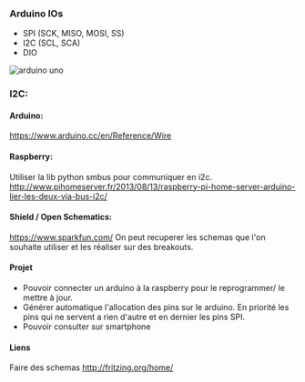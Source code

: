### Arduino IOs ###
- SPI (SCK, MISO, MOSI, SS)
- I2C (SCL, SCA)
- DIO

![arduino uno](http://marcusjenkins.com/wp-content/uploads/2014/06/ARDUINO_V2.png)

### I2C: ###

#### Arduino:  ####
https://www.arduino.cc/en/Reference/Wire

#### Raspberry: ####
Utiliser la lib python smbus pour communiquer en i2c.
http://www.pihomeserver.fr/2013/08/13/raspberry-pi-home-server-arduino-lier-les-deux-via-bus-i2c/

#### Shield / Open Schematics: ####
https://www.sparkfun.com/
On peut recuperer les schemas que l'on souhaite utiliser et les réaliser sur des breakouts.

#### Projet ####
- Pouvoir connecter un arduino à la raspberry pour le reprogrammer/ le mettre à jour.
- Générer automatique l'allocation des pins sur le arduino.
En priorité les pins qui ne servent a rien d'autre et en dernier les pins SPI.
- Pouvoir consulter sur smartphone

#### Liens ####
Faire des schemas
http://fritzing.org/home/
